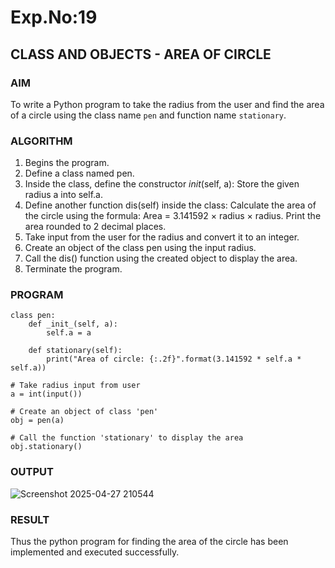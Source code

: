 # Exp.No:19  
## CLASS AND OBJECTS - AREA OF CIRCLE
### AIM  
To write a Python program to take the radius from the user and find the area of a circle using the class name `pen` and function name `stationary`.
### ALGORITHM
1. Begins the program.
2. Define a class named pen.
3. Inside the class, define the constructor _init_(self, a):
        Store the given radius a into self.a.
4. Define another function dis(self) inside the class:
Calculate the area of the circle using the formula:
       Area = 3.141592 × radius × radius.
       Print the area rounded to 2 decimal places.
5. Take input from the user for the radius and convert it to an integer.
6. Create an object of the class pen using the input radius.
7. Call the dis() function using the created object to display the area.
8. Terminate the program.
### PROGRAM
```
class pen:
    def _init_(self, a):
        self.a = a

    def stationary(self):
        print("Area of circle: {:.2f}".format(3.141592 * self.a * self.a))

# Take radius input from user
a = int(input())

# Create an object of class 'pen'
obj = pen(a)

# Call the function 'stationary' to display the area
obj.stationary()

```

### OUTPUT
![Screenshot 2025-04-27 210544](https://github.com/user-attachments/assets/a5aa00ca-face-487f-bd5e-2ce91731d04e)

### RESULT
Thus the python program for finding the area of the circle has been implemented and executed successfully.



